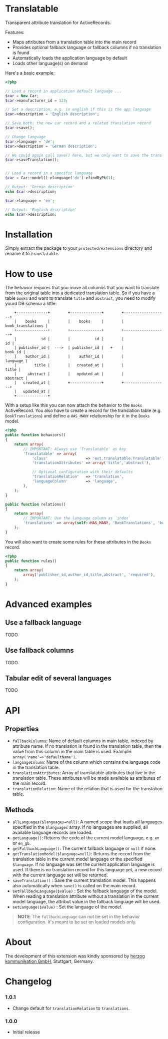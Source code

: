 Translatable
============

Transparent attribute translation for ActiveRecords.

Features:

 * Maps attributes from a translation table into the main record
 * Provides optional fallback language or fallback columns if no translation is found
 * Automatically loads the application language by default
 * Loads other language(s) on demand

Here's a basic example:

```php
<?php

// Load a record in application default language ...
$car = New Car;
$car->manufacturer_id = 123;

// Set a description, e.g. in english if this is the app language
$car->description = 'English description';

// Save both: the new car record and a related translation record
$car->save();

// Change language
$car->language = 'de';
$car->description = 'German description';

// We could again call save() here, but we only want to save the translation record
$car->saveTranslation();


// Load a record in a specific language
$car = Car::model()->language('de')->findByPk(1);

// Output: 'German description'
echo $car->description;

$car->language = 'en';

// Output: 'English description'
echo $car->description;
```

# Installation

Simply extract the package to your `protected/extensions` directory and rename
it to `translatable`.

# How to use

The behavior requires that you move all columns that you want to translate
from the original table into a dedicated translation table. So if you have
a table `books` and want to translate `title` and `abstract`, you need to
modify yourd DB schema a little:


```
    +--------------+        +--------------+        +-------------------+
    |    books     |        |    books     |        | book_translations |
    +--------------+        +--------------+        +-------------------+
    |           id |        |           id |        |                id |
    | publisher_id |  --->  | publisher_id |   +    |           book_id |
    |    author_id |        |    author_id |        |          language |
    |        title |        |   created_at |        |             title |
    |     abstract |        |   updated_at |        |          abstract |
    |   created_at |        +--------------+        +-------------------+
    |   updated_at |
    +--------------+
```

With a setup like this you can now attach the behavior to the `Books` ActiveRecord.
You also have to create a record for the translation table (e.g. `BookTranslations`)
and define a `HAS_MANY` relationship for it in the `Books` model.

```php
<?php
public function behaviors()
{
    return array(
        // IMPORTANT: Always use 'Translatable' as key
        'Translatable' => array(
            'class'                 => 'ext.translatable.Translatable',
            'translationAttributes' => array('title','abstract'),

            // Optional configuration with their defaults
            'translationRelation'   => 'translation',
            'languageColumn'        => 'language',
        ),
    );
}

public function relations()
{
    return array(
        // IMPORTANT: Use the language column as `index`
        'translations' => array(self::HAS_MANY, 'BookTranslations', 'book_id', 'index'=>'language'),
    );
}
```

You will also want to create some rules for these attributes in the `Books` record.

```php
<?php
public function rules()
{
    return array(
        array('publisher_id,author_id,title,abstract', 'required'),
    );
}
```

# Advanced examples

## Use a fallback language

TODO

## Use fallback columns

TODO

## Tabular edit of several languages

TODO

# API

## Properties

 *  `fallbackColumns`: Name of default columns in main table, indexed by attribute name.
    If no translation is found in the translation table, then the value from this column
    in the main table is used. Example: `array('name'=>'defaultName')`.
 *  `languageColumn`: Name of the column which contains the language code in the
    translation table.
 *  `translationAttributes`: Array of translatable attributes that live in the translation
    table. These attributes will be made available as attributes of the main record.
 *  `translationRelation`: Name of the relation that is used for the translation table.

## Methods

 *  `allLanguages($languages=null)`: A named scope that loads all languages specified in
    the `$languages` array. If no languages are supplied, all available language records
    are loaded.
 *  `getLanguage()`: Returns the code of the current model language, e.g. `en` or `en_gb`.
 *  `getFallbackLanguage()`: The current fallback language or `null` if none.
 *  `getTranslationModel($language=null)`: Returns the record from the translation table
    in the current model language or the specified `$language`. If no language was set
    the current application language is used. If there is no translation record for this
    language yet, a new record with the current language set will be returned.
 *  `saveTranslation()` : Save the current translation model. This happens also automatically
    when `save()` is called on the main record.
 *  `setFallbackLanguage($value)` : Set the fallback language of the model. When reading
    a translation attribute without a translation in the current model language, the
    attribut value in the fallback language will be used.
 *  `setLanguage($value)` : Set the language of the model.

> **NOTE**: The `fallbackLanguage` can not be set in the behavior configuration. It's
> meant to be set on loaded models only.

# About

The development of this extension was kindly sponsored by
[herzog kommunikation GmbH](http://www.herzogkommunikation.de), Stuttgart, Germany.

# Changelog

### 1.0.1

*   Change default for `translationRelation` to `translations`.

### 1.0.0

*   Initial release
